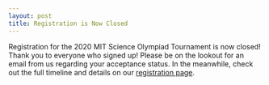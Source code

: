 ```yaml
---
layout: post
title: Registration is Now Closed
---
```


Registration for the 2020 MIT Science Olympiad Tournament is now closed! Thank you to everyone who signed up! Please be on the lookout for an email from us regarding your acceptance status. In the meanwhile, check out the full timeline and details on our [registration page](registration).
